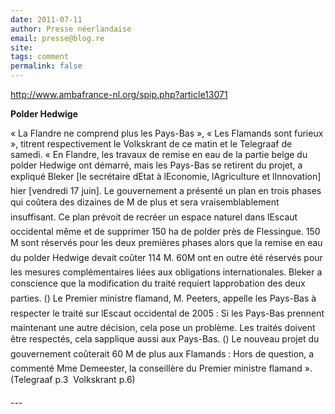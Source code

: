 ```yaml
---
date: 2011-07-11
author: Presse néerlandaise
email: presse@blog.re
site: 
tags: comment
permalink: false
---
```


<p><a href="http://www.ambafrance-nl.org/Presse-neerlandaise-du-lundi-20,13071" title="revue de presse">http://www.ambafrance-nl.org/spip.php?article13071</a></p>

<p><strong>Polder Hedwige</strong></p>

<p>« La Flandre ne comprend plus les Pays-Bas », « Les Flamands sont furieux », titrent respectivement le Volkskrant de ce matin et le Telegraaf de samedi. « En Flandre, les travaux de remise en eau de la partie belge du polder Hedwige ont démarré, mais les Pays-Bas se retirent du projet, a expliqué Bleker [le secrétaire dEtat à lEconomie, lAgriculture et lInnovation] hier [vendredi 17 juin]. Le gouvernement a présenté un plan en trois phases qui coûtera des dizaines de M de plus et sera vraisemblablement insuffisant. Ce plan prévoit de recréer un espace naturel dans lEscaut occidental même et de supprimer 150 ha de polder près de Flessingue. 150 M sont réservés pour les deux premières phases alors que la remise en eau du polder Hedwige devait coûter 114 M. 60M ont en outre été réservés pour les mesures complémentaires liées aux obligations internationales. Bleker a conscience que la modification du traité requiert lapprobation des deux parties. () Le Premier ministre flamand, M. Peeters, appelle les Pays-Bas à respecter le traité sur lEscaut occidental de 2005 : Si les Pays-Bas prennent maintenant une autre décision, cela pose un problème. Les traités doivent être respectés, cela sapplique aussi aux Pays-Bas. () Le nouveau projet du gouvernement coûterait 60 M de plus aux Flamands : Hors de question, a commenté Mme Demeester, la conseillère du Premier ministre flamand ». (Telegraaf p.3  Volkskrant p.6)</p>
---